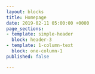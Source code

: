 ```yaml
---
layout: blocks
title: Homepage
date: 2019-02-11 05:00:00 +0000
page_sections:
- template: simple-header
  block: header-3
- template: 1-column-text
  block: one-column-1
published: false

---
```

